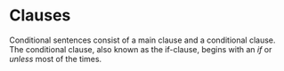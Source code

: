 # Clauses

Conditional sentences consist of a main clause and a conditional clause. The conditional clause, also known as the if-clause, begins with an *if* or *unless* most of the times.
